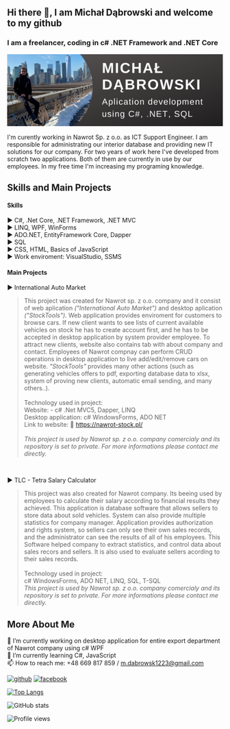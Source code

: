 ## Hi there 👋, I am Michał Dąbrowski and welcome to my github
### I am a freelancer, coding in c# .NET Framework and .NET Core

![I am a freelancer, coding in c# .NET Framework and Core](https://raw.githubusercontent.com/poldek1997/poldek1997/main/Micha%C5%82%20D%C4%85browski.png)

I'm curently working in Nawrot Sp. z o.o. as ICT Support Engineer. I am responsible for administrating our interior database and providing new IT solutions for our company. For two years of work here I've developed from scratch two applications. Both of them are currently in use by our employees. In my free time I'm increasing my programing knowledge.

## Skills and Main Projects

#### Skills<br/>
  ▶️ C#, .Net Core, .NET Framework, .NET MVC<br/>
  ▶️ LINQ, WPF, WinForms<br/>
  ▶️ ADO.NET, EntityFramework Core, Dapper<br/>
  ▶️ SQL<br/>
  ▶️ CSS, HTML, Basics of JavaScript<br/>
  ▶️ Work enviroment: VisualStudio, SSMS
  
#### Main Projects<br/>
  ▶️ International Auto Market<br/>
  >This project was created for Nawrot sp. z o.o. company and it consist of web aplication *("International Auto Market")* and desktop aplication *("StockTools")*. Web application provides enviroment for customers to browse cars. If new client wants to see lists of current available vehicles on stock he has to create account first, and he has to be accepted in desktop application by system provider employee. To attract new clients, website also contains tab with about company and contact. Employees of Nawrot compnay can perform CRUD operations in desktop application to live add/edit/remove cars on website. *"StockTools"* provides many other actions (such as generating vehicles offers to pdf, exporting database data to xlsx, system of proving new clients, automatic email sending, and many others..). <br/><br/>
  >Technology used in project:<br/> 
  >Website: - c# .Net MVC5, Dapper, LINQ<br/>
  >Desktop application: c# WindowsForms, ADO NET<br/>
  >Link to website: 🔗 https://nawrot-stock.pl/<br/><br/>
  >*This project is used by Nawrot sp. z o.o. company comercialy and its repository is set to private. For more informations please contact me directly.*
<br/>

▶️ TLC - Tetra Salary Calculator<br/>  
   
> This project was also created for Nawrot company. Its beeing used by employees to calculate their salary according to financial results they achieved. This application is database software that allows sellers to store data about sold vehicles. System can also provide multiple statistics for company manager. Application provides authorization and rights system, so sellers can only see their own sales records, and the administrator can see the results of all of his employees. This Software helped company to extract statistics, and control data about sales recors and sellers. It is also used to evaluate sellers acording to their sales records.<br/><br/>
  > Technology used in project:<br/>
  > c# WindowsForms, ADO NET, LINQ, SQL, T-SQL<br/>
  > *This project is used by Nawrot sp. z o.o. company comercialy and its repository is set to private. For more informations please contact me directly.*
  

## More About Me

🔭 I’m currently working on desktop application for entire export department of Nawrot company using c# WPF <br/>
🌱 I’m currently learning C#, JavaScript <br/>
📫 How to reach me: +48 669 817 859 / m.dabrowsk1223@gmail.com <br/>


[<img src='https://cdn.jsdelivr.net/npm/simple-icons@3.0.1/icons/github.svg' alt='github' height='40'>](https://github.com/poldek1997)  [<img src='https://cdn.jsdelivr.net/npm/simple-icons@3.0.1/icons/facebook.svg' alt='facebook' height='40'>](https://www.facebook.com/100003146918942)  

[![Top Langs](https://github-readme-stats.vercel.app/api/top-langs/?username=poldek1997)](https://github.com/anuraghazra/github-readme-stats)

![GitHub stats](https://github-readme-stats.vercel.app/api?username=poldek1997&show_icons=true&count_private=true)  

![Profile views](https://gpvc.arturio.dev/poldek1997)  
